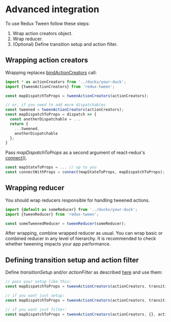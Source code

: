 # Advanced integration

To use Redux Tween follow these steps:

1. Wrap action creators object.
2. Wrap reducer.
3. (Optional) Define transition setup and action filter.

## Wrapping action creators

Wrapping replaces [bindActionCreators](http://redux.js.org/docs/api/bindActionCreators.html) call:

```js
import * as actionCreators from '../ducks/your-duck';
import {tweenActionCreators} from 'redux-tween';

const mapDispatchToProps = tweenActionCreators(actionCreators);

// or, if you need to add more dispatchables
const tweened = tweenActionCreators(actionCreators);
const mapDispatchToProps = dispatch => {
  const anotherDispatchable = ...
  return {
    ...tweened,
    anotherDispatchable
  };
}
```

Pass *mapDispatchToProps* as a second argument of react-redux's [connect()](https://github.com/reactjs/react-redux/blob/master/docs/api.md#connectmapstatetoprops-mapdispatchtoprops-mergeprops-options).

```js
const mapStateToProps = ... // up to you
const connectWithProps = connect(mapStateToProps, mapDispatchToProps);
```

## Wrapping reducer

You should wrap reducers responsible for handling tweened actions.

```js
import {default as someReducer} from '../ducks/your-duck';
import {tweenReducer} from 'redux-tween';

const someTweenedReducer = tweenReducer(someReducer);
```

After wrapping, combine wrapped reducer as usual.
You can wrap basic or combined reducer in any level of hierarchy. It is recommended to check whether tweening impacts your app performance.

## Defining transition setup and action filter

Define *transitionSetup* and/or *actionFilter* as described [here](./SETUP.md) and use them:

```js
// pass your setup like this:
const mapDispatchToProps = tweenActionCreators(actionCreators, transitionSetup, actionFilter);

// if you want just setup:
const mapDispatchToProps = tweenActionCreators(actionCreators, transitionSetup);

// if you want just filter:
const mapDispatchToProps = tweenActionCreators(actionCreators, {}, actionFilter);
```
